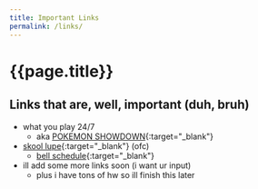 ```yaml
---
title: Important Links
permalink: /links/
---
```

<h1 class="title"> {{page.title}} </h1>

## Links that are, well, important (duh, bruh)
- what you play 24/7
	- aka [POKEMON SHOWDOWN](https://pokemonshowdown.com/){:target="_blank"}
- [skool lupe](https://wilcox.schoolloop.com/){:target="_blank"} (ofc)
	- [bell schedule](https://wilcox.schoolloop.com/bellschedule){:target="_blank"}
- ill add some more links soon (i want ur input)
	- plus i have tons of hw so ill finish this later

